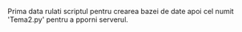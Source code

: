 Prima data rulati scriptul pentru crearea bazei de date apoi cel numit 'Tema2.py' pentru a pporni serverul.
